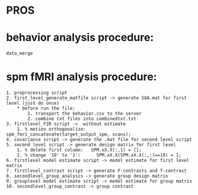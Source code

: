 # PROS


# behavior analysis procedure:
	
	data_merge
	
# spm fMRI analysis procedure:

	1. preprocessing script
	2. first_level_generate_matfile script -> generate SOA.mat for first level (just do once)
		* before run the file:
			1. transport the behavior.csv to the server
			2. combine txt files into combinedtxt.txt
	3. firstlevel_FIR script ->  without estimate
		1. % motion orthogonalize:  spm_fmri_concatenate(target_output_spm, scans); 
	4. covariance script -> generate the .mat file for second level script 
	5. second level script -> generate design matrix for first level
		1. % delete first column:   SPM.xX.X(:,1) = [];
		2. % change '19' to '1':      SPM.xX.X(SPM.xX.X(:,:)==19) = 1;
	6. firstlevel model estimate script -> model estimate for first level matrix
	7. firstlevel_contrast script -> generate F-contrasts and T-contrast
	8. secondlevel_group_analysis -> generate group design matrix
	9. grouplevel model estimate script -> model estimate for group matrix
	10. secondlevel_group_contrast -> group contrast

